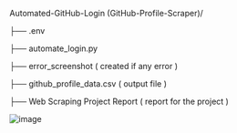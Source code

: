 Automated-GitHub-Login (GitHub-Profile-Scraper)/

├── .env 

├── automate_login.py

├── error_screenshot ( created if any error )

├── github_profile_data.csv ( output file )

├── Web Scraping Project Report ( report for the project )

![image](https://github.com/Sunilk240/Automated-GitHub-Login/assets/114607284/7cb8e99f-e3c0-4bb6-b390-e774cd586114)
